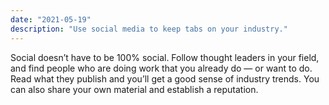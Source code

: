 ```yaml
---
date: "2021-05-19"
description: "Use social media to keep tabs on your industry."
---
```


Social doesn’t have to be 100% social. Follow thought leaders in your field, and find people who are doing work that you already do — or want to do. Read what they publish and you’ll get a good sense of industry trends. You can also share your own material and establish a reputation.